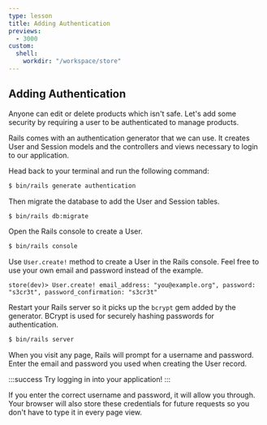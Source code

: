```yaml
---
type: lesson
title: Adding Authentication
previews:
  - 3000
custom:
  shell:
    workdir: "/workspace/store"
---
```


Adding Authentication
---------------------

Anyone can edit or delete products which isn't safe. Let's add some security by
requiring a user to be authenticated to manage products.

Rails comes with an authentication generator that we can use. It creates User
and Session models and the controllers and views necessary to login to our
application.

Head back to your terminal and run the following command:

```bash
$ bin/rails generate authentication
```

Then migrate the database to add the User and Session tables.

```bash
$ bin/rails db:migrate
```

Open the Rails console to create a User.

```bash
$ bin/rails console
```

Use `User.create!` method to create a User in the Rails console. Feel free to
use your own email and password instead of the example.

```irb
store(dev)> User.create! email_address: "you@example.org", password: "s3cr3t", password_confirmation: "s3cr3t"
```

Restart your Rails server so it picks up the `bcrypt` gem added by the
generator. BCrypt is used for securely hashing passwords for authentication.

```bash
$ bin/rails server
```

When you visit any page, Rails will prompt for a username and password. Enter
the email and password you used when creating the User record.

:::success
Try logging in into your application!
:::

If you enter the correct username and password, it will allow you through. Your
browser will also store these credentials for future requests so you don't have
to type it in every page view.
